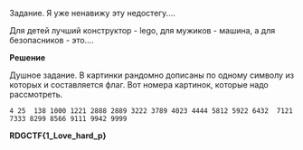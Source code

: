 Задание. Я уже ненавижу эту недостегу....

Для детей лучший конструктор - lego, для мужиков - машина, а для безопасников - это....


**Решение**

Душное задание. В картинки рандомно дописаны по одному символу из которых и составляется флаг. Вот номера картинок, которые надо рассмотреть.


`4 25  138 1000 1221 2888 2889 3222 3789 4023 4444 5812 5922 6432  7121 7333 8299 8566 9111 9942 9999 `

**RDGCTF{1_Love_hard_p}**